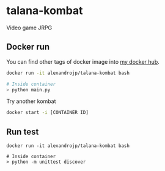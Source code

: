 # talana-kombat
Video game JRPG

## Docker run
You can find other tags of docker image into [my docker hub](https://hub.docker.com/repository/docker/alexandrojp/talana-kombat/).
```bash
docker run -it alexandrojp/talana-kombat bash

# Inside container
> python main.py
```
Try another kombat
```bash
docker start -i [CONTAINER ID]
```

## Run test
```
docker run -it alexandrojp/talana-kombat bash

# Inside container
> python -m unittest discover
```